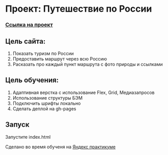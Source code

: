 # **Проект: Путешествие по России**

### [Ссылка на проект](https://mihail-kiyamov.github.io/Travel_to_russia/) ###

## **Цель сайта:**  
1. Показать туризм по России
2. Предоставить маршрут через всю Россию
3. Расказать про каждый пункт маршрута с фото природы и ссылками

## **Цель обучения:**  
1. Адаптивная верстка с использование Flex, Grid, Медиазапросов
2. Использование структуры БЭМ  
3. Подключить шрифты локально
4. Сделать деплой на gh-pages

## Запуск
Запустите index.html
  
Сделано во время обученя на [Яндекс практикуме](https://practicum.yandex.ru/profile/web/) 
